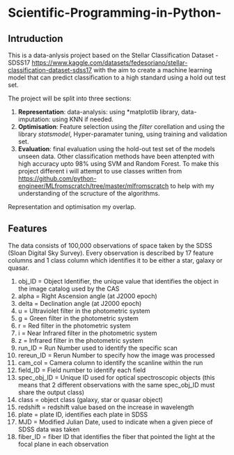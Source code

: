 # Scientific-Programming-in-Python-
## Intruduction
This is a data-anlysis project based on the Stellar Classification Dataset - SDSS17 https://www.kaggle.com/datasets/fedesoriano/stellar-classification-dataset-sdss17 with the aim to create a machine learning model that can predict classification to a high standard using a hold out test set.


The project will be split into three sections: 
1. **Representation**: data-analysis: using *matplotlib library, data-imputation: using KNN if needed.
2. **Optimisation**: Feature selection using the *filter* corellation and using the library *statsmodel*, Hyper-paramater tuning, using training and validation set.
4. **Evaluation**: final evaluation using the hold-out test set of the models unseen data. Other classification methods have been attenpted with high accuracy upto 98% using SVM and Random Forest. To make this project different i will attempt to use classes written from  https://github.com/python-engineer/MLfromscratch/tree/master/mlfromscratch to help with my understanding of the scructure of the algorithms. 

Representation and optimisation my overlap.

## Features
The data consists of 100,000 observations of space taken by the SDSS (Sloan Digital Sky Survey). Every observation is described by 17 feature columns and 1 class column which identifies it to be either a star, galaxy or quasar.

   1. obj_ID = Object Identifier, the unique value that identifies the object in the image catalog used by the CAS
   2. alpha = Right Ascension angle (at J2000 epoch)
   3. delta = Declination angle (at J2000 epoch)
   4. u = Ultraviolet filter in the photometric system
   5. g = Green filter in the photometric system
   6. r = Red filter in the photometric system
   7. i = Near Infrared filter in the photometric system
   8. z = Infrared filter in the photometric system
   9. run_ID = Run Number used to identify the specific scan
   10. rereun_ID = Rerun Number to specify how the image was processed
   11. cam_col = Camera column to identify the scanline within the run
   12. field_ID = Field number to identify each field
   13. spec_obj_ID = Unique ID used for optical spectroscopic objects (this means that 2 different observations with the same spec_obj_ID must share the output class)
   14. class = object class (galaxy, star or quasar object)
   15. redshift = redshift value based on the increase in wavelength
   16. plate = plate ID, identifies each plate in SDSS
   17. MJD = Modified Julian Date, used to indicate when a given piece of SDSS data was taken
   18. fiber_ID = fiber ID that identifies the fiber that pointed the light at the focal plane in each observation
